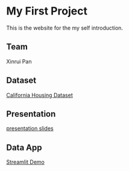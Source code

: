 # My First Project
This is the website for the my self introduction.

## Team

Xinrui Pan

## Dataset

[California Housing Dataset](https://www.kaggle.com/datasets/harrywang/housing)

## Presentation

[presentation slides](sample-team-presentation.pptx)

## Data App

[Streamlit Demo](https://harrywang-world-cities-app-cities-9k1r4v.streamlitapp.com/)


